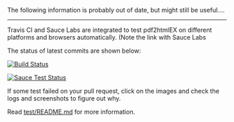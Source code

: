 The following information is probably out of date, but might still be useful....

---

Travis CI and Sauce Labs are integrated to test pdf2htmlEX on different platforms and browsers automatically. (Note the link with Sauce Labs 

The status of latest commits are shown below:

[![Build Status](https://travis-ci.org/pdf2htmlEX/pdf2htmlEX.svg?branch=incoming)](https://travis-ci.org/pdf2htmlEX/pdf2htmlEX)

[![Sauce Test Status](https://saucelabs.com/browser-matrix/coolwanglu.svg)](https://saucelabs.com/u/coolwanglu)

If some test failed on your pull request, click on the images and check the logs and screenshots to figure out why.

Read [test/README.md](https://github.com/pdf2htmlEX/pdf2htmlEX/blob/incoming/test/README.md) for more information.
